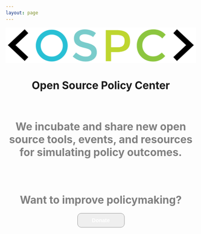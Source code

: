 ```yaml
---
layout: page
---
```


<center><img src="/images/OSPC_logo.png" alt="OSPC"></center>
<h1><center><b>Open Source Policy Center</b></center></h1>

<br>

<h1 style="color:gray"><center>We incubate and share new open source tools, events, and resources for simulating policy outcomes.</center></h1>

<center>
<script src="//app-sj19.marketo.com/js/forms2/js/forms2.min.js"></script>
<form id="mktoForm_1179"></form>
<script>MktoForms2.loadForm("//app-sj19.marketo.com", "475-PBQ-971", 1179);</script>

<br><br>
<h1 style="color:gray">Want to improve policymaking?</h1>

<center><form>
	<input style="width: 125px; padding: 10px; cursor: pointer; font-weight: bold; color: #fff; border-radius: 10px; border: 1px solid #999; font-size: 100%;" type="button" value="Donate" onclick="window.location.href='http://localhost:4000/donate'"
	/>
</form>
</center>